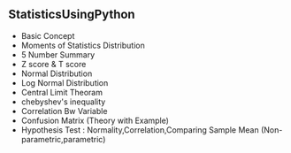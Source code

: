 ## StatisticsUsingPython

- Basic Concept 
- Moments of Statistics Distribution
- 5 Number Summary
- Z score & T score
- Normal Distribution
- Log Normal Distribution
- Central Limit Theoram 
- chebyshev's inequality
- Correlation Bw Variable
- Confusion Matrix (Theory with Example)
- Hypothesis Test : Normality,Correlation,Comparing Sample Mean (Non-parametric,parametric)
